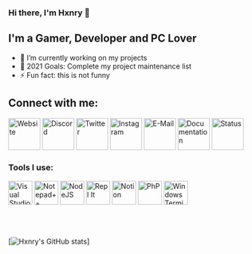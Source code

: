 ### Hi there, I'm Hxnry 👋

## I'm a Gamer, Developer and PC Lover

- 🌱 I’m currently working on my projects
- 🥅 2021 Goals: Complete my project maintenance list
- ⚡ Fun fact: this is not funny

## Connect with me:

[<img alt="Website" width="64px" src="https://user-images.githubusercontent.com/78869976/135722471-6ea7d47d-22f5-4205-8010-f6d7798c73d9.png" />][website]
[<img alt="Discord" width="64px" src="https://user-images.githubusercontent.com/78869976/135722790-737b1637-bcc3-41fd-842d-45da21d63651.png" />][status]
[<img alt="Twitter" width="64px" src="https://user-images.githubusercontent.com/78869976/135722641-5f88d820-d7a4-467e-bd63-5fb6368460c8.png" />][twitter]
[<img alt="Instagram" width="64px" src="https://user-images.githubusercontent.com/78869976/135722651-0b64deda-5d65-4c3f-9a16-5696598bedf0.png" />][instagram]
[<img alt="E-Mail" width="64px" src="https://user-images.githubusercontent.com/78869976/135722597-6da7d504-7a51-4128-8ee6-8cf7e48e22bf.png" />][email]
[<img alt="Documentation" width="64px" src="https://user-images.githubusercontent.com/78869976/135722507-faa01876-c36f-4668-81bb-16569fe0cf47.png" />][docs]
[<img alt="Status" width="64px" src="https://user-images.githubusercontent.com/78869976/135722616-9f31c857-e998-4baa-b757-4746ead21417.png" />][status]

### Tools I use:

<a href="https://code.visualstudio.com/" target="_blank"><img width="48px" height="48px" alt="Visual Studio Code" src="https://code.visualstudio.com/favicon.ico"></a>
<a href="https://notepad-plus-plus.org/" target="_blank"><img width="48px" height="48px" alt="Notepad++" src="https://notepad-plus-plus.org/images/logo.svg"></a>
<a href="https://nodejs.org" target="_blank"><img width="48px" height="48px" alt="NodeJS" src="https://nodejs.org/static/images/logo.svg"></a>
<a href="https://replit.com/" target="_blank"><img width="48px" height="48px" alt="Repl It" src="https://replit.com/public/icons/favicon-196.png"></a>
<a href="https://www.notion.so/" target="_blank"><img width="48px" height="48px" alt="Notion" src="https://www.notion.so/front-static/favicon.ico"></a>
<a href="https://www.php.net/" target="_blank"><img width="48px" height="48px" alt="PhP" src="https://www.php.net/favicon.ico"></a>
<a href="https://www.microsoft.com/cs-cz/p/windows-terminal/9n0dx20hk701#activetab=pivot:overviewtab" target="_blank"><img width="48px" height="48px" alt="Windows Terminal" src="https://miro.medium.com/max/256/1*RuFsevFd1ypJClZSLKwugw.png"></a>


<br />
<br />

[website]: http://hxnrycz.xyz
[twitter]: https://twitter.com/IHxnry
[instagram]: https://instagram.com/hxnrycz.xyz
[email]: mailto:hxnry@hxnrycz.xyz
[docs]: https://docs.hxnrycz.xyz
[status]: https://status.hxnrycz.xyz
[discord]: https://discord.com/users/809330766692483082
[![Hxnry's GitHub stats](https://github-readme-stats.vercel.app/api?username=JustHxnry&show_icons=true&theme=calm)]

 

